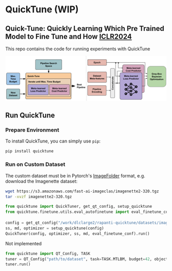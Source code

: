 # QuickTune (WIP)
## Quick-Tune: Quickly Learning Which Pre Trained Model to Fine Tune and How [ICLR2024](https://openreview.net/forum?id=tqh1zdXIra)

This repo contains the code for running experiments with QuickTune

![Architecture](figures/figure.svg)


## Run QuickTune

### Prepare Environment
To install QuickTune, you can simply use `pip`:
```bash
pip install quicktune
```


### Run on Custom Dataset
The custom dataset must be in Pytorch's [ImageFolder](https://pytorch.org/vision/main/generated/torchvision.datasets.ImageFolder.html) format, e.g. download the Imagenette dataset:
```bash
wget https://s3.amazonaws.com/fast-ai-imageclas/imagenette2-320.tgz
tar -xvzf imagenette2-320.tgz
```

```python
from quicktune import QuickTuner, get_qt_config, setup_quicktune
from quicktune.finetune.utils.eval_autofinetune import eval_finetune_conf

config = get_qt_config("/work/dlclarge2/rapanti-quicktune/datasets/imagenettest10-320", 1000)
ss, md, optimizer = setup_quicktune(config)
QuickTuner(config, optimizer, ss, md, eval_finetune_conf).run()
```

Not implemented
```python
from quicktune import QT_Config, TASK
tuner = QT_Config("path/to/dataset", task=TASK.MTLBM, budget=42, objective_func=...)
tuner.run()
```